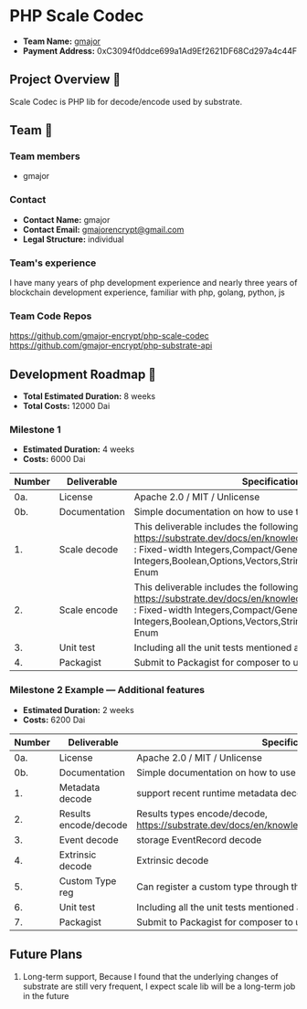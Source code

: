 # PHP Scale Codec

* **Team Name:** [gmajor](https://github.com/gmajor-encrypt) 
* **Payment Address:** 0xC3094f0ddce699a1Ad9Ef2621DF68Cd297a4c44F


## Project Overview :page_facing_up: 
Scale Codec is PHP lib for decode/encode used by substrate.


## Team :busts_in_silhouette:

### Team members
* gmajor

### Contact
* **Contact Name:** gmajor
* **Contact Email:** gmajorencrypt@gmail.com
* **Legal Structure:** individual


### Team's experience

I have many years of php development experience and nearly three years of blockchain development experience, familiar with php, golang, python, js


### Team Code Repos
https://github.com/gmajor-encrypt/php-scale-codec
https://github.com/gmajor-encrypt/php-substrate-api


## Development Roadmap :nut_and_bolt: 

* **Total Estimated Duration:** 8 weeks
* **Total Costs:** 12000 Dai

### Milestone 1

* **Estimated Duration:** 4 weeks 
* **Costs:** 6000 Dai


| Number | Deliverable | Specification | 
| ------------- | ------------- | ------------- |
| 0a. | License | Apache 2.0 / MIT / Unlicense |
| 0b. | Documentation | Simple documentation on how to use this library |
| 1. | Scale decode | This deliverable includes the following types of https://substrate.dev/docs/en/knowledgebase/advanced/codec : Fixed-width Integers,Compact/General Integers,Boolean,Options,Vectors,Strings,Tuples, Structures, Enum|  
| 2. | Scale encode |  This deliverable includes the following types of https://substrate.dev/docs/en/knowledgebase/advanced/codec : Fixed-width Integers,Compact/General Integers,Boolean,Options,Vectors,Strings,Tuples, Structures, Enum |  
| 3. | Unit test | Including all the unit tests mentioned above  |  
| 4. | Packagist |  Submit to Packagist for composer to use  |  


### Milestone 2 Example — Additional features

* **Estimated Duration:** 2 weeks 
* **Costs:** 6200 Dai


| Number | Deliverable | Specification | 
| ------------- | ------------- | ------------- |
| 0a. | License | Apache 2.0 / MIT / Unlicense |
| 0b. | Documentation | Simple documentation on how to use this library |
| 1. | Metadata decode | support recent runtime metadata decode |  
| 2. | Results encode/decode | Results types encode/decode, https://substrate.dev/docs/en/knowledgebase/advanced/codec#results|  
| 3. | Event decode | storage EventRecord decode|  
| 4. | Extrinsic decode | Extrinsic decode  |
| 5. | Custom Type reg |  Can register a custom type through the file  |
| 6. | Unit test | Including all the unit tests mentioned above  |   
| 7. | Packagist |  Submit to Packagist for composer to use  |  

## Future Plans

1. Long-term support, Because I found that the underlying changes of substrate are still very frequent, I expect scale lib will be a long-term job in the future


